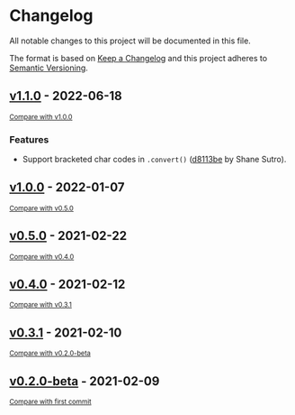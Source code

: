 # Changelog
All notable changes to this project will be documented in this file.

The format is based on [Keep a Changelog](http://keepachangelog.com/en/1.0.0/)
and this project adheres to [Semantic Versioning](http://semver.org/spec/v2.0.0.html).

## [v1.1.0](https://github.com/ShaneSutro/Vestaboard/releases/tag/v1.1.0) - 2022-06-18

<small>[Compare with v1.0.0](https://github.com/ShaneSutro/Vestaboard/compare/v1.0.0...v1.1.0)</small>

### Features
- Support bracketed char codes in `.convert()` ([d8113be](https://github.com/ShaneSutro/Vestaboard/commit/d8113be95e54a26eccc9128530e5e29acda74e7f) by Shane Sutro).


## [v1.0.0](https://github.com/ShaneSutro/Vestaboard/releases/tag/v1.0.0) - 2022-01-07

<small>[Compare with v0.5.0](https://github.com/ShaneSutro/Vestaboard/compare/v0.5.0...v1.0.0)</small>


## [v0.5.0](https://github.com/ShaneSutro/Vestaboard/releases/tag/v0.5.0) - 2021-02-22

<small>[Compare with v0.4.0](https://github.com/ShaneSutro/Vestaboard/compare/v0.4.0...v0.5.0)</small>


## [v0.4.0](https://github.com/ShaneSutro/Vestaboard/releases/tag/v0.4.0) - 2021-02-12

<small>[Compare with v0.3.1](https://github.com/ShaneSutro/Vestaboard/compare/v0.3.1...v0.4.0)</small>


## [v0.3.1](https://github.com/ShaneSutro/Vestaboard/releases/tag/v0.3.1) - 2021-02-10

<small>[Compare with v0.2.0-beta](https://github.com/ShaneSutro/Vestaboard/compare/v0.2.0-beta...v0.3.1)</small>


## [v0.2.0-beta](https://github.com/ShaneSutro/Vestaboard/releases/tag/v0.2.0-beta) - 2021-02-09

<small>[Compare with first commit](https://github.com/ShaneSutro/Vestaboard/compare/049afbf9bbb45f5e6b5b797023729471ab6e653f...v0.2.0-beta)</small>


